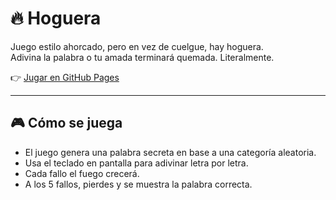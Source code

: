 # 🔥 Hoguera

Juego estilo ahorcado, pero en vez de cuelgue, hay hoguera.  
Adivina la palabra o tu amada terminará quemada. Literalmente.

👉 [Jugar en GitHub Pages](https://fofete.github.io/Hoguera/)

---

## 🎮 Cómo se juega

- El juego genera una palabra secreta en base a una categoría aleatoria.
- Usa el teclado en pantalla para adivinar letra por letra.
- Cada fallo el fuego crecerá.
- A los 5 fallos, pierdes y se muestra la palabra correcta.

